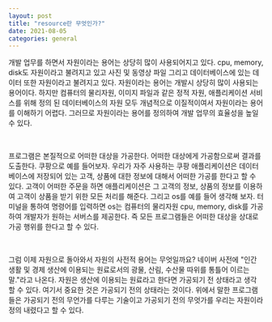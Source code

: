 ```yaml
---
layout: post
title: "resource란 무엇인가?"
date: 2021-08-05
categories: general
---
```


개발 업무를 하면서 자원이라는 용어는 상당히 많이 사용되어지고 있다. cpu, memory, disk도 자원이라고 불려지고 있고 사진 및 동영상 파일 그리고 데이터베이스에 있는 데이터 또한 자원이라고 불려지고 있다. 자원이라는 용어는 개발시 상당히 많이 사용되는 용어이다. 하지만 컴퓨터의 물리자원, 이미지 파일과 같은 정적 자원, 애플리케이션 서비스를 위해 정의 된 데이터베이스의 자원 모두 개념적으로 이질적이여서 자원이라는 용어를 이해하기 어렵다. 그러므로 자원이라는 용어를 정의하여 개발 업무의 효율성을 높일 수 있다.
<!-- 
<br>

자원이라는 용어를 정의하기 전에 프로그램이란 무엇인가에 대해서 생각해 보아야 한다. 우리는 왜 프로그램을 사용할까? 프로그램의 본질적 특성은 무엇일까? 인간은 본성적으로 반복되는 작업을 싫어한다. 그리하여 인간은 반복적인 작업을 하지 않기 위해서 많은 기계들을 개발해왔다. 계산기 또한 그 예라고 할 수 있을거 같다. 그리고 컴퓨터 프로그램을 개발하여 반복되는 작업을 프로그램이 처리 해줌으로써 반복된 작업을 하지 않게 되었다.  -->

<br>

프로그램은 본질적으로 어떠한 대상을 가공한다. 어떠한 대상에게 가공함으로써 결과를 도출한다. 쿠팡으로 예를 들어보자. 우리가 자주 사용하는 쿠팡 애플리케이션은 데이터 베이스에 저장되어 있는 고객, 상품에 대한 정보에 대해서 어떠한 가공를 한다고 할 수 있다. 고객이 어떠한 주문을 하면 애플리케이션은 그 고객의 정보, 상품의 정보를 이용하여 고객이 상품을 받기 위한 모든 처리를 해준다. 그리고 os를 예를 들어 생각해 보자. 터미널을 통하여 명령어를 입력하면 os는 컴퓨터의 물리자원 cpu, memory, disk를 가공하여 개발자가 원하는 서버스를 제공한다. 즉 모든 프로그램들은 어떠한 대상을 상대로 가공 행위를 한다고 할 수 있다.

<br>

그럼 이제 자원으로 돌아와서 자원의 사전적 용어는 무엇일까요? 네이버 사전에 "인간 생활 및 경제 생산에 이용되는 원료로서의 광물, 산림, 수산물 따위를 통틀어 이르는 말."라고 나온다. 자원은 생산에 이용되는 원료라고 한다면 가공되기 전 상태라고 생각 할 수 있다. 여기서 중요한 것은 가공되기 전의 상태라는 것이다. 위에서 말한 프로그램들은 가공되기 전의 무언가를 다루는 기술이고 가공되기 전의 무엇가를 우리는 자원이라 정의 내렸다고 할 수 있다. 
